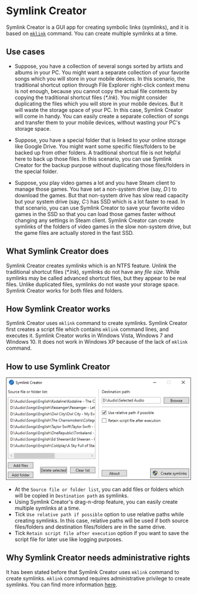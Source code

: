 # Symlink Creator
Symlink Creator is a GUI app for creating symbolic links (symlinks), and it is based on [`mklink`](https://learn.microsoft.com/en-us/windows-server/administration/windows-commands/mklink) command. You can create multiple symlinks at a time.

## Use cases
- Suppose, you have a collection of several songs sorted by artists and albums in your PC. You might want a separate collection of your favorite songs which you will store in your mobile devices. In this scenario, the traditional shortcut option through File Explorer right-click context menu is not enough, because you cannot copy the actual file contents by copying the traditional shortcut files (*\*.lnk*). You might consider duplicating the files which you will store in your mobile devices. But it will waste the storage space of your PC. In this case, Symlink Creator will come in handy. You can easily create a separate collection of songs and transfer them to your mobile devices, without wasting your PC's storage space.

- Suppose, you have a special folder that is linked to your online storage like Google Drive. You might want some specific files/folders to be backed up from other folders. A traditional shortcut file is not helpful here to back up those files. In this scenario, you can use Symlink Creator for the backup purpose without duplicating those files/folders in the special folder.

- Suppose, you play video games a lot and you have Steam client to manage those games. You have set a non-system drive (say, *D:*) to download the games. But that non-system drive has slow read capacity but your system drive (say, *C:*) has SSD which is a lot faster to read. In that scenario, you can use Symlink Creator to save your favorite video games in the SSD so that you can load those games faster without changing any settings in Steam client. Symlink Creator can create symlinks of the folders of video games in the slow non-system drive, but the game files are actually stored in the fast SSD.

## What Symlink Creator does
Symlink Creator creates *symlinks* which is an NTFS feature. Unlink the traditional shortcut files (*\*.lnk*), symlinks do not have any *file size*. While symlinks may be called advanced shortcut files, but they appear to be real files. Unlike duplicated files, symlinks do not waste your storage space. Symlink Creator works for both files and folders.

## How Symlink Creator works
Symlink Creator uses `mklink` command to create symlinks. Symlink Creator first creates a script file which contains `mklink` command lines, and executes it. Symlink Creator works in Windows Vista, Windows 7 and Windows 10. It does not work in Windows XP because of the lack of `mklink` command.

## How to use Symlink Creator
![Screenshot](SymlinkCreator/_ReadMe/Screenshot.png "Screenshot of Symlink Creator")
- At the `Source file or folder list`, you can add files or folders which will be copied in `Destination path` as symlinks.
- Using Symlink Creator's drag-n-drop feature, you can easily create multiple symlinks at a time.
- Tick `Use relative path if possible` option to use relative paths while creating symlinks. In this case, relative paths will be used if both source files/folders and destination files/folders are in the same drive.
- Tick `Retain script file after execution` option if you want to save the script file for later use like logging purposes.

## Why Symlink Creator needs administrative rights
It has been stated before that Symlink Creator uses `mklink` command to create symlinks. `mklink` command requires administrative privilege to create symlinks. You can find more information [here](https://learn.microsoft.com/en-us/windows/security/threat-protection/security-policy-settings/create-symbolic-links).
